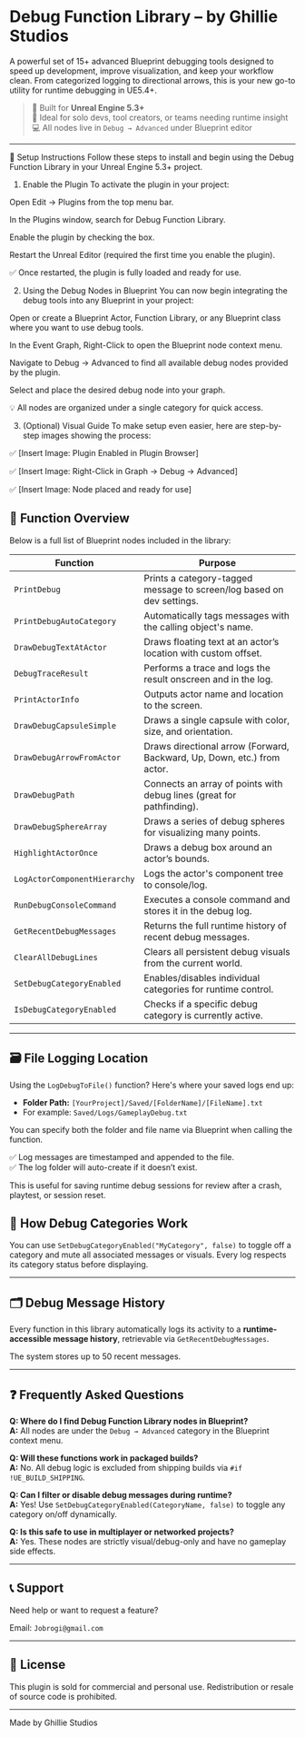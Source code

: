 # Debug Function Library – by Ghillie Studios

A powerful set of 15+ advanced Blueprint debugging tools designed to speed up development, improve visualization, and keep your workflow clean. From categorized logging to directional arrows, this is your new go-to utility for runtime debugging in UE5.4+.

> 🔧 Built for **Unreal Engine 5.3+**  
> 🧠 Ideal for solo devs, tool creators, or teams needing runtime insight  
> 💻 All nodes live in `Debug → Advanced` under Blueprint editor

---

🔧 Setup Instructions
Follow these steps to install and begin using the Debug Function Library in your Unreal Engine 5.3+ project.

1. Enable the Plugin
To activate the plugin in your project:

Open Edit → Plugins from the top menu bar.

In the Plugins window, search for Debug Function Library.

Enable the plugin by checking the box.

Restart the Unreal Editor (required the first time you enable the plugin).

✅ Once restarted, the plugin is fully loaded and ready for use.

2. Using the Debug Nodes in Blueprint
You can now begin integrating the debug tools into any Blueprint in your project:

Open or create a Blueprint Actor, Function Library, or any Blueprint class where you want to use debug tools.

In the Event Graph, Right-Click to open the Blueprint node context menu.

Navigate to Debug → Advanced to find all available debug nodes provided by the plugin.

Select and place the desired debug node into your graph.

💡 All nodes are organized under a single category for quick access.

3. (Optional) Visual Guide
To make setup even easier, here are step-by-step images showing the process:

✅ [Insert Image: Plugin Enabled in Plugin Browser]

✅ [Insert Image: Right-Click in Graph → Debug → Advanced]

✅ [Insert Image: Node placed and ready for use]

## 🧩 Function Overview

Below is a full list of Blueprint nodes included in the library:

| Function | Purpose |
|---------|---------|
| `PrintDebug` | Prints a category-tagged message to screen/log based on dev settings. |
| `PrintDebugAutoCategory` | Automatically tags messages with the calling object's name. |
| `DrawDebugTextAtActor` | Draws floating text at an actor’s location with custom offset. |
| `DebugTraceResult` | Performs a trace and logs the result onscreen and in the log. |
| `PrintActorInfo` | Outputs actor name and location to the screen. |
| `DrawDebugCapsuleSimple` | Draws a single capsule with color, size, and orientation. |
| `DrawDebugArrowFromActor` | Draws directional arrow (Forward, Backward, Up, Down, etc.) from actor. |
| `DrawDebugPath` | Connects an array of points with debug lines (great for pathfinding). |
| `DrawDebugSphereArray` | Draws a series of debug spheres for visualizing many points. |
| `HighlightActorOnce` | Draws a debug box around an actor’s bounds. |
| `LogActorComponentHierarchy` | Logs the actor's component tree to console/log. |
| `RunDebugConsoleCommand` | Executes a console command and stores it in the debug log. |
| `GetRecentDebugMessages` | Returns the full runtime history of recent debug messages. |
| `ClearAllDebugLines` | Clears all persistent debug visuals from the current world. |
| `SetDebugCategoryEnabled` | Enables/disables individual categories for runtime control. |
| `IsDebugCategoryEnabled` | Checks if a specific debug category is currently active. |

---

## 🗃️ File Logging Location

Using the `LogDebugToFile()` function? Here's where your saved logs end up:

- **Folder Path:** `[YourProject]/Saved/[FolderName]/[FileName].txt`
- For example: `Saved/Logs/GameplayDebug.txt`

You can specify both the folder and file name via Blueprint when calling the function.

✅ Log messages are timestamped and appended to the file.  
✅ The log folder will auto-create if it doesn’t exist.

This is useful for saving runtime debug sessions for review after a crash, playtest, or session reset.

## 📂 How Debug Categories Work

You can use `SetDebugCategoryEnabled("MyCategory", false)` to toggle off a category and mute all associated messages or visuals. Every log respects its category status before displaying.

---

## 🗂️ Debug Message History

Every function in this library automatically logs its activity to a **runtime-accessible message history**, retrievable via `GetRecentDebugMessages`.

The system stores up to 50 recent messages.

---

## ❓ Frequently Asked Questions

**Q: Where do I find Debug Function Library nodes in Blueprint?**  
**A:** All nodes are under the `Debug → Advanced` category in the Blueprint context menu.

**Q: Will these functions work in packaged builds?**  
**A:** No. All debug logic is excluded from shipping builds via `#if !UE_BUILD_SHIPPING`.

**Q: Can I filter or disable debug messages during runtime?**  
**A:** Yes! Use `SetDebugCategoryEnabled(CategoryName, false)` to toggle any category on/off dynamically.

**Q: Is this safe to use in multiplayer or networked projects?**  
**A:** Yes. These nodes are strictly visual/debug-only and have no gameplay side effects.

---

## 📞 Support

Need help or want to request a feature?

Email: `Jobrogi@gmail.com`

---

## 🔐 License

This plugin is sold for commercial and personal use. Redistribution or resale of source code is prohibited.

---

Made by Ghillie Studios
